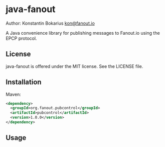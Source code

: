 java-fanout
===========

Author: Konstantin Bokarius <kon@fanout.io>

A Java convenience library for publishing messages to Fanout.io using the EPCP protocol.

License
-------

java-fanout is offered under the MIT license. See the LICENSE file.

Installation
------------

Maven:

```xml
<dependency>
  <groupId>org.fanout.pubcontrol</groupId>
  <artifactId>pubcontrol</artifactId>
  <version>1.0.0</version>
</dependency>
```

Usage
-----

```Java
```
